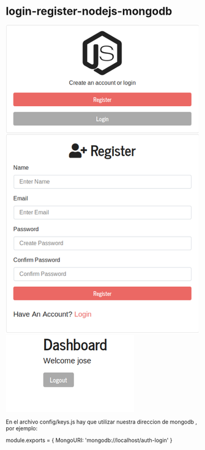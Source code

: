 # login-register-nodejs-mongodb

![Alt text](login-register.png)
![Alt text](login-register2.png)
![Alt text](login-register3.png)

En el archivo config/keys.js  hay que utilizar nuestra
direccion de mongodb , por ejemplo:

module.exports = {
    MongoURI: 'mongodb://localhost/auth-login'
}




